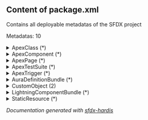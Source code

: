 ## Content of package.xml

Contains all deployable metadatas of the SFDX project

<div id="jstree-container"></div>

Metadatas: 10

<details><summary>ApexClass (*)</summary>


  • <a href="https://connect-page-8048-dev-ed.scratch.my.salesforce.com/lightning/setup/ApexClasses/home" target="_blank">ALL (wildcard *)</a><br/>

</details>

<details><summary>ApexComponent (*)</summary>


  • ALL (wildcard *)<br/>

</details>

<details><summary>ApexPage (*)</summary>


  • <a href="https://connect-page-8048-dev-ed.scratch.my.salesforce.com/lightning/setup/VisualforcePages/home" target="_blank">ALL (wildcard *)</a><br/>

</details>

<details><summary>ApexTestSuite (*)</summary>


  • ALL (wildcard *)<br/>

</details>

<details><summary>ApexTrigger (*)</summary>


  • <a href="https://connect-page-8048-dev-ed.scratch.my.salesforce.com/lightning/setup/ApexTriggers/home" target="_blank">ALL (wildcard *)</a><br/>

</details>

<details><summary>AuraDefinitionBundle (*)</summary>


  • ALL (wildcard *)<br/>

</details>

<details><summary>CustomObject (2)</summary>


  • <a href="https://connect-page-8048-dev-ed.scratch.my.salesforce.com/lightning/setup/ObjectManager//Details/view" target="_blank">Account</a><br/>
  • <a href="https://connect-page-8048-dev-ed.scratch.my.salesforce.com/lightning/setup/ObjectManager//Details/view" target="_blank">Contact</a><br/>

</details>

<details><summary>LightningComponentBundle (*)</summary>


  • <a href="https://connect-page-8048-dev-ed.scratch.my.salesforce.com/lightning/setup/LightningComponents/home" target="_blank">ALL (wildcard *)</a><br/>

</details>

<details><summary>StaticResource (*)</summary>


  • <a href="https://connect-page-8048-dev-ed.scratch.my.salesforce.com/lightning/setup/StaticResources/home" target="_blank">ALL (wildcard *)</a><br/>

</details>


_Documentation generated with [sfdx-hardis](https://sfdx-hardis.cloudity.com)_
